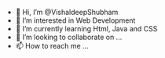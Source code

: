- 👋 Hi, I’m @VishaldeepShubham
- 👀 I’m interested in Web Development
- 🌱 I’m currently learning Html, Java and CSS
- 💞️ I’m looking to collaborate on ...
- 📫 How to reach me ...

<!---
VishaldeepShubham/VishaldeepShubham is a ✨ special ✨ repository because its `README.md` (this file) appears on your GitHub profile.
You can click the Preview link to take a look at your changes.
--->
